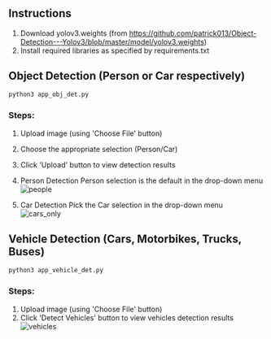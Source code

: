 #
## Instructions
1. Download yolov3.weights (from https://github.com/patrick013/Object-Detection---Yolov3/blob/master/model/yolov3.weights)
2. Install required libraries as specified by requirements.txt
   
## Object Detection (Person or Car respectively)
```python 
python3 app_obj_det.py
```

### Steps:
1. Upload image (using 'Choose File' button)
2. Choose the appropriate selection (Person/Car)
3. Click 'Upload' button to view detection results

1. Person Detection
Person selection is the default in the drop-down menu
![people](https://github.com/solarspaceclouds/Object_Detection_Flask_App/assets/65459827/fd72bc5c-0208-4527-9d4e-744443b1dbda)

2. Car Detection
Pick the Car selection in the drop-down menu
![cars_only](https://github.com/solarspaceclouds/Object_Detection_Flask_App/assets/65459827/9197770c-1c28-40d5-81c8-2406e9f58887)


## Vehicle Detection (Cars, Motorbikes, Trucks, Buses)
```python 
python3 app_vehicle_det.py
```

### Steps:
1. Upload image (using 'Choose File' button)
2. Click 'Detect Vehicles' button to view vehicles detection results
![vehicles](https://github.com/solarspaceclouds/Object_Detection_Flask_App/assets/65459827/8bfce247-9e7f-4d8b-996d-8480f96601ab)

